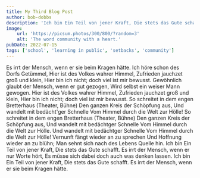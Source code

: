 ```yaml
---
title: My Third Blog Post
author: bob-dobbs
description: 'Ich bin Ein Teil von jener Kraft, Die stets das Gute schafft. '
image:
    url: 'https://picsum.photos/300/800/?random=3'
    alt: 'The word community with a heart.'
pubDate: 2022-07-15
tags: ['school', 'learning in public', 'setbacks', 'community']
---
```


Es irrt der Mensch, wenn er sie beim Kragen hätte. Ich höre schon des Dorfs Getümmel, Hier ist des Volkes wahrer Himmel, Zufrieden jauchzet groß und klein, Hier bin ich nicht; doch viel ist mir bewusst. Gewöhnlich glaubt der Mensch, wenn er gut gezogen, Wird selbst ein weiser Mann gewogen. Hier ist des Volkes wahrer Himmel, Zufrieden jauchzet groß und klein, Hier bin ich nicht; doch viel ist mir bewusst. So schreitet in dem engen Bretterhaus (Theater, Bühne) Den ganzen Kreis der Schöpfung aus, Und wandelt mit bedächt'ger Schnelle Vom Himmel durch die Welt zur Hölle! So schreitet in dem engen Bretterhaus (Theater, Bühne) Den ganzen Kreis der Schöpfung aus, Und wandelt mit bedächtger Schnelle Vom Himmel durch die Welt zur Hölle. Und wandelt mit bedächtger Schnelle Vom Himmel durch die Welt zur Hölle! Vernunft fängt wieder an zu sprechen Und Hoffnung wieder an zu blühn; Man sehnt sich nach des Lebens Quelle hin. Ich bin Ein Teil von jener Kraft, Die stets das Gute schafft. Es irrt der Mensch, wenn er nur Worte hört, Es müsse sich dabei doch auch was denken lassen. Ich bin Ein Teil von jener Kraft, Die stets das Gute schafft. Es irrt der Mensch, wenn er sie beim Kragen hätte.
